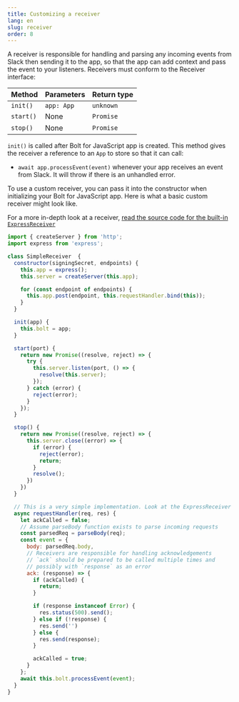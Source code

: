 ```yaml
---
title: Customizing a receiver
lang: en
slug: receiver
order: 8
---
```


<div class="section-content" markdown="1">
A receiver is responsible for handling and parsing any incoming events from Slack then sending it to the app, so that the app can add context and pass the event to your listeners. Receivers must conform to the Receiver interface:

| Method       | Parameters                       | Return type |
|--------------|----------------------------------|-------------|
| `init()`     | `app: App`                       | `unknown`   |
| `start()`    | None                             | `Promise`   |
| `stop()`     | None                             | `Promise`   |

`init()` is called after Bolt for JavaScript app is created. This method gives the receiver a reference to an `App` to store so that it can call:
* `await app.processEvent(event)` whenever your app receives an event from Slack. It will throw if there is an unhandled error.

To use a custom receiver, you can pass it into the constructor when initializing your Bolt for JavaScript app. Here is what a basic custom receiver might look like.

For a more in-depth look at a receiver, [read the source code for the built-in `ExpressReceiver`](https://github.com/slackapi/bolt/blob/master/src/ExpressReceiver.ts)
</div>

```javascript
import { createServer } from 'http';
import express from 'express';

class SimpleReceiver  {
  constructor(signingSecret, endpoints) {
    this.app = express();
    this.server = createServer(this.app);

    for (const endpoint of endpoints) {
      this.app.post(endpoint, this.requestHandler.bind(this));
    }
  }

  init(app) {
    this.bolt = app;
  }

  start(port) {
    return new Promise((resolve, reject) => {
      try {
        this.server.listen(port, () => {
          resolve(this.server);
        });
      } catch (error) {
        reject(error);
      }
    });
  }

  stop() {
    return new Promise((resolve, reject) => {
      this.server.close((error) => {
        if (error) {
          reject(error);
          return;
        }
        resolve();
      })
    })
  }

  // This is a very simple implementation. Look at the ExpressReceiver source for more detail
  async requestHandler(req, res) {
    let ackCalled = false;
    // Assume parseBody function exists to parse incoming requests
    const parsedReq = parseBody(req);
    const event = {
      body: parsedReq.body,
      // Receivers are responsible for handling acknowledgements
      // `ack` should be prepared to be called multiple times and
      // possibly with `response` as an error
      ack: (response) => {
        if (ackCalled) {
          return;
        }

        if (response instanceof Error) {
          res.status(500).send();
        } else if (!response) {
          res.send('')
        } else {
          res.send(response);
        }

        ackCalled = true;
      }
    };
    await this.bolt.processEvent(event);
  }
}
```
